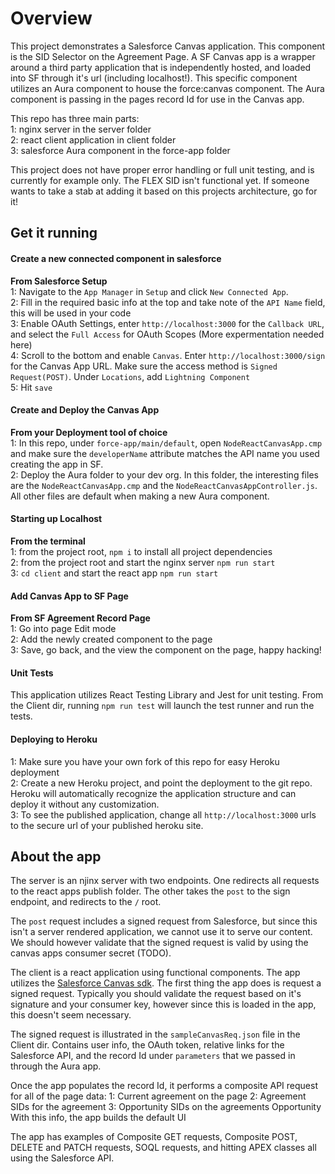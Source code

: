 # Overview

This project demonstrates a Salesforce Canvas application. This component is the SID Selector on the Agreement Page. A SF Canvas app is a wrapper around a third party application that is independently hosted, and loaded into SF through it's url (including localhost!). This specific component utilizes an Aura component to house the force:canvas component. The Aura component is passing in the pages record Id for use in the Canvas app.

This repo has three main parts:  
1: nginx server in the server folder  
2: react client application in client folder  
3: salesforce Aura component in the force-app folder

This project does not have proper error handling or full unit testing, and is currently for example only. The FLEX SID isn't functional yet. If someone wants to take a stab at adding it based on this projects architecture, go for it!

## Get it running

#### Create a new connected component in salesforce

**From Salesforce Setup**  
1: Navigate to the `App Manager` in `Setup` and click `New Connected App`.  
2: Fill in the required basic info at the top and take note of the `API Name` field, this will be used in your code  
3: Enable OAuth Settings, enter `http://localhost:3000` for the `Callback URL`, and select the `Full Access` for OAuth Scopes (More expermentation needed here)  
4: Scroll to the bottom and enable `Canvas`. Enter `http://localhost:3000/sign` for the Canvas App URL. Make sure the access method is `Signed Request(POST)`. Under `Locations`, add `Lightning Component`  
5: Hit `save`

#### Create and Deploy the Canvas App

**From your Deployment tool of choice**  
1: In this repo, under `force-app/main/default`, open `NodeReactCanvasApp.cmp` and make sure the `developerName` attribute matches the API name you used creating the app in SF.  
2: Deploy the Aura folder to your dev org. In this folder, the interesting files are the `NodeReactCanvasApp.cmp` and the `NodeReactCanvasAppController.js`. All other files are default when making a new Aura component.

#### Starting up Localhost

**From the terminal**  
1: from the project root, `npm i` to install all project dependencies  
2: from the project root and start the nginx server `npm run start`  
3: `cd client` and start the react app `npm run start`

#### Add Canvas App to SF Page

**From SF Agreement Record Page**  
1: Go into page Edit mode  
2: Add the newly created component to the page  
3: Save, go back, and the view the component on the page, happy hacking!

#### Unit Tests

This application utilizes React Testing Library and Jest for unit testing. From the Client dir, running `npm run test` will launch the test runner and run the tests.

#### Deploying to Heroku

1: Make sure you have your own fork of this repo for easy Heroku deployment  
2: Create a new Heroku project, and point the deployment to the git repo. Heroku will automatically recognize the application structure and can deploy it without any customization.  
3: To see the published application, change all `http://localhost:3000` urls to the secure url of your published heroku site.

## About the app

The server is an njinx server with two endpoints. One redirects all requests to the react apps publish folder. The other takes the `post` to the sign endpoint, and redirects to the `/` root.

The `post` request includes a signed request from Salesforce, but since this isn't a server rendered application, we cannot use it to serve our content. We should however validate that the signed request is valid by using the canvas apps consumer secret (TODO).

The client is a react application using functional components. The app utilizes the [Salesforce Canvas sdk](https://github.com/forcedotcom/SalesforceCanvasJavascriptSDK). The first thing the app does is request a signed request. Typically you should validate the request based on it's signature and your consumer key, however since this is loaded in the app, this doesn't seem necessary.

The signed request is illustrated in the `sampleCanvasReq.json` file in the Client dir. Contains user info, the OAuth token, relative links for the Salesforce API, and the record Id under `parameters` that we passed in through the Aura app.

Once the app populates the record Id, it performs a composite API request for all of the page data:
1: Current agreement on the page
2: Agreement SIDs for the agreement
3: Opportunity SIDs on the agreements Opportunity
With this info, the app builds the default UI

The app has examples of Composite GET requests, Composite POST, DELETE and PATCH requests, SOQL requests, and hitting APEX classes all using the Salesforce API.
